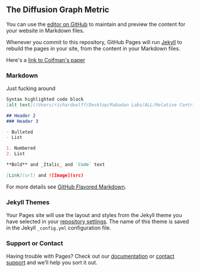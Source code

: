 ## The Diffusion Graph Metric

You can use the [editor on GitHub](https://github.com/rtw2123/Diffusion-Graph-Metric/edit/master/index.md) to maintain and preview the content for your website in Markdown files.

Whenever you commit to this repository, GitHub Pages will run [Jekyll](https://jekyllrb.com/) to rebuild the pages in your site, from the content in your Markdown files.

Here's a [link to Coifman's paper](https://papers.nips.cc/paper/2942-diffusion-maps-spectral-clustering-and-eigenfunctions-of-fokker-planck-operators.pdf)

### Markdown

Just fucking around


```markdown
Syntax highlighted code block
[alt text](/Users/richardwolff/Desktop/Rabadan Labs/ALL/Relative Contribution Relapse.png "Title")

## Header 2
### Header 3

- Bulleted
- List

1. Numbered
2. List

**Bold** and _Italic_ and `Code` text

[Link](url) and ![Image](src)
```

For more details see [GitHub Flavored Markdown](https://guides.github.com/features/mastering-markdown/).

### Jekyll Themes

Your Pages site will use the layout and styles from the Jekyll theme you have selected in your [repository settings](https://github.com/rtw2123/Diffusion-Graph-Metric/settings). The name of this theme is saved in the Jekyll `_config.yml` configuration file.

### Support or Contact

Having trouble with Pages? Check out our [documentation](https://help.github.com/categories/github-pages-basics/) or [contact support](https://github.com/contact) and we’ll help you sort it out.

